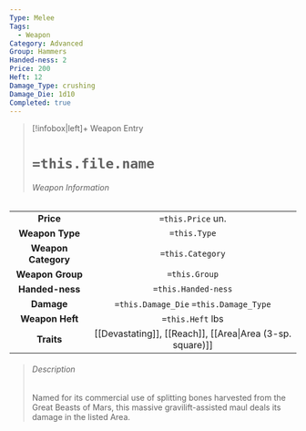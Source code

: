 ```yaml
---
Type: Melee
Tags:
  - Weapon
Category: Advanced
Group: Hammers
Handed-ness: 2
Price: 200
Heft: 12
Damage_Type: crushing
Damage_Die: 1d10
Completed: true
---
```

> [!infobox|left]+ Weapon Entry
> # `=this.file.name`
> ###### Weapon Information
|                     |                                        |
|:-------------------:|:--------------------------------------:|
|      **Price**      |           `=this.Price` un.            |
|   **Weapon Type**   |              `=this.Type`              |
| **Weapon Category** |            `=this.Category`            |
|  **Weapon Group**   |             `=this.Group`              |
|   **Handed-ness**   |          `=this.Handed-ness`           |
|     **Damage**      | `=this.Damage_Die` `=this.Damage_Type` |
|   **Weapon Heft**   |            `=this.Heft` lbs            |
|     **Traits**      |     [[Devastating]], [[Reach]], [[Area\|Area (3-sp. square)]]                                 |
> ###### *Description*
> Named for its commercial use of splitting bones harvested from the Great Beasts of Mars, this massive gravilift-assisted maul deals its damage in the listed Area. 
